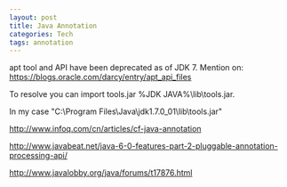 ```yaml
---
layout: post
title: Java Annotation
categories: Tech
tags: annotation
---
```


apt tool and API have been deprecated as of JDK 7. Mention on: https://blogs.oracle.com/darcy/entry/apt_api_files

To resolve you can import tools.jar %JDK JAVA%\lib\tools.jar.

In my case "C:\Program Files\Java\jdk1.7.0_01\lib\tools.jar"


http://www.infoq.com/cn/articles/cf-java-annotation

http://www.javabeat.net/java-6-0-features-part-2-pluggable-annotation-processing-api/


http://www.javalobby.org/java/forums/t17876.html
